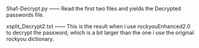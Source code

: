 Sha1-Decrypt.py		—— Read the first two files and yields the Decrypted passwords file.

xsplit_Decrypt2.txt	—— This is the result when i use rockyouEnhanced2.0 to decrypt the password, which is a bit larger than the one i use the original rockyou dictionary.
